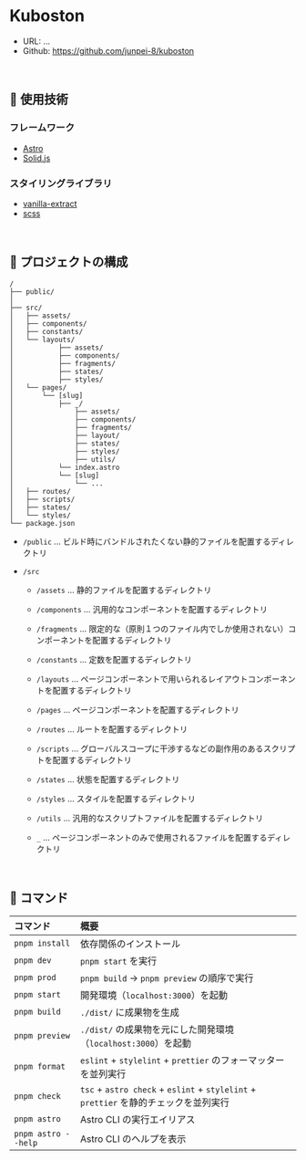 # Kuboston

- URL: ...
- Github: https://github.com/junpei-8/kuboston

<br>

## 🚀 使用技術

### フレームワーク

- [Astro](https://astro.build)
- [Solid.js](https://www.solidjs.com)

### スタイリングライブラリ

- [vanilla-extract](https://vanilla-extract.style/)
- [scss](https://sass-lang.com)

<br>

## 📂 プロジェクトの構成

```
/
├── public/
│
├── src/
│   ├── assets/
│   ├── components/
│   ├── constants/
│   └── layouts/
│           ├── assets/
│           ├── components/
│           ├── fragments/
│           ├── states/
│           ├── styles/
│   └── pages/
│       └── [slug]
│           ├── _/
│               ├── assets/
│               ├── components/
│               ├── fragments/
│               ├── layout/
│               ├── states/
│               ├── styles/
│               ├── utils/
│           └── index.astro
│           └── [slug]
│               └── ...
│   ├── routes/
│   ├── scripts/
│   ├── states/
│   └── styles/
└── package.json
```

- `/public` ... ビルド時にバンドルされたくない静的ファイルを配置するディレクトリ

- `/src`

  - `/assets` ... 静的ファイルを配置するディレクトリ

  - `/components` ... 汎用的なコンポーネントを配置するディレクトリ

  - `/fragments` ... 限定的な（原則１つのファイル内でしか使用されない）コンポーネントを配置するディレクトリ

  - `/constants` ... 定数を配置するディレクトリ

  - `/layouts` ... ページコンポーネントで用いられるレイアウトコンポーネントを配置するディレクトリ

  - `/pages` ... ページコンポーネントを配置するディレクトリ

  - `/routes` ... ルートを配置するディレクトリ

  - `/scripts` ... グローバルスコープに干渉するなどの副作用のあるスクリプトを配置するディレクトリ

  - `/states` ... 状態を配置するディレクトリ

  - `/styles` ... スタイルを配置するディレクトリ

  - `/utils` ... 汎用的なスクリプトファイルを配置するディレクトリ

  - `_` ... ページコンポーネントのみで使用されるファイルを配置するディレクトリ

<br>

## 🧞 コマンド

| コマンド            | 概要                                                                                 |
| :------------------ | :----------------------------------------------------------------------------------- |
| `pnpm install`      | 依存関係のインストール                                                               |
| `pnpm dev`          | `pnpm start` を実行                                                                  |
| `pnpm prod`         | `pnpm build` -> `pnpm preview` の順序で実行                                          |
| `pnpm start`        | 開発環境（`localhost:3000`）を起動                                                   |
| `pnpm build`        | `./dist/` に成果物を生成                                                             |
| `pnpm preview`      | `./dist/` の成果物を元にした開発環境（`localhost:3000`）を起動                       |
| `pnpm format`       | `eslint` + `stylelint` + `prettier` のフォーマッターを並列実行                       |
| `pnpm check`        | `tsc` + `astro check` + `eslint` + `stylelint` + `prettier` を静的チェックを並列実行 |
| `pnpm astro`        | Astro CLI の実行エイリアス                                                           |
| `pnpm astro --help` | Astro CLI のヘルプを表示                                                             |
